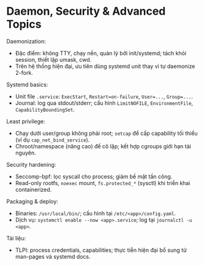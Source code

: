 # Daemon, Security & Advanced Topics

Daemonization:
- Đặc điểm: không TTY, chạy nền, quản lý bởi init/systemd; tách khỏi session, thiết lập umask, cwd.
- Trên hệ thống hiện đại, ưu tiên dùng systemd unit thay vì tự daemonize 2-fork.

Systemd basics:
- Unit file `.service`: `ExecStart`, `Restart=on-failure`, `User=...`, `Group=...`.
- Journal: log qua stdout/stderr; cấu hình `LimitNOFILE`, `EnvironmentFile`, `CapabilityBoundingSet`.

Least privilege:
- Chạy dưới user/group không phải root; `setcap` để cấp capability tối thiểu (ví dụ `cap_net_bind_service`).
- Chroot/namespace (nâng cao) để cô lập; kết hợp cgroups giới hạn tài nguyên.

Security hardening:
- Seccomp-bpf: lọc syscall cho process; giảm bề mặt tấn công.
- Read-only rootfs, `noexec` mount, `fs.protected_*` (sysctl) khi triển khai containerized.

Packaging & deploy:
- Binaries: `/usr/local/bin/`; cấu hình tại `/etc/<app>/config.yaml`.
- Dịch vụ: `systemctl enable --now <app>.service`; log tại `journalctl -u <app>`.

Tài liệu:
- TLPI: process credentials, capabilities; thực tiễn hiện đại bổ sung từ man-pages và systemd docs.

